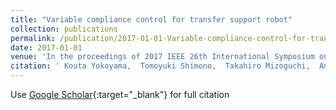 ```yaml
---
title: "Variable compliance control for transfer support robot"
collection: publications
permalink: /publication/2017-01-01-Variable-compliance-control-for-transfer-support-robot
date: 2017-01-01
venue: 'In the proceedings of 2017 IEEE 26th International Symposium on Industrial Electronics (ISIE)'
citation: ' Kouta Yokoyama,  Tomoyuki Shimono,  Takahiro Mizoguchi,  Andrea Zignoli,  Kohei Ohnishi, &quot;Variable compliance control for transfer support robot.&quot; In the proceedings of 2017 IEEE 26th International Symposium on Industrial Electronics (ISIE), 2017.'
---
```

Use [Google Scholar](https://scholar.google.com/scholar?q=Variable+compliance+control+for+transfer+support+robot){:target="_blank"} for full citation